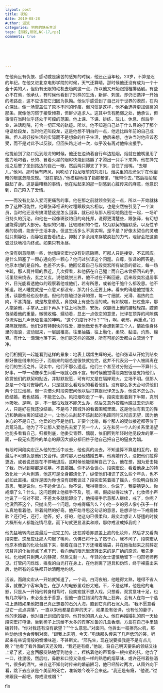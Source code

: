```yaml
---
layout: post
title: 夜船
date: 2019-08-28
Author: 派派
categories: 狗狗的快乐生活
tags: [邢段,邢张,NC-17,rps]
comments: true






---
```


在他尚且有仇恨、感动或是痛苦的感知的时候，他还正当年轻，23岁，不算是迟的年纪。在他又进北京电影学院的时候，天气还算晴，那时候他还没有成为一个十全十美的人，但仍有无限的动机去趋向这一点，所以他又开始跟搭档排话剧。有些心不在焉，他承认，有时候他看到了别样的生活，新鲜、刺激，却仍旧选择一开始的老路走，这不应该把它归因为执拗。他似乎感受到了自己对于世界的漠然，在内心深处，像一场雪盖住了原本不同的印痕，但习惯是这样，他不会选择更加偏离的那条。就像他习惯于接受倾慕，但鲜少追求人。这其中含有脆弱之处，他承认，但事情在当时似乎还处于可控的范围，他上课、下课、排练、玩儿、休息、然后毕业，进话剧院，符合一切正常的轨迹。所以，他不知道自己处于什么目的打了那个电话给段龙，当时他还叫段龙，这是他想不明白的一点，他远比四年前的自己成熟。但人最好按生活的实际而不是想象的样子生活，他后来想，也许当时他应该忍受，而不是对此予以反驳，但回头路走过一次，似乎没有再对他伸出援手。

 

他提前到了路口见到段龙的时候，他还在边骑着自行车边抽烟，烟就在他嘴里用了些力地叼着，长的、冒着火星的烟烬快烧到胳膊了才腾出一只手下来掸。他在掸完烟之后瞥了坐到路边的自己一眼，然后两只脚支了下来，含住了烟嘴。“去哪儿。”他问。那时候有阵风，风吹动了段龙眼前的刘海儿，烟尖里的亮光似乎在他幽暗的眼底忽隐忽现。“就在前边，”他模糊地指了指那餐馆，“我带你去。”然后拍拍屁股起了身。这是最糟糕的事情，他在站起来的那一刻感到心脏传来的麻意，他意识到，自己陷入了爱情。

 

——而没有比坠入爱河更痛苦的事，他在那之前就领会到这一点，所以一开始就抹煞了这种可能性。他跟张译相识的过程跟段奕宏相似，也是突然被引见了一个演员，当时他还没有搞清楚这是怎么回事，就已经与那人密切地黏连在一起，一场旷日持久的沉沦。和他在一起像斑驳灼目的乌托邦，说得更清楚些，跟张译，有幻想里能得到的大部分。相似的兴趣，比较随和的个性，较为默契的幽默感，以及性节奏的协调，能安于生活本身。但这生活多么不真实啊，是不是？好像太契合的灵魂就只剩静寂，而静寂宣告着终止，抑制了多余用来存放疯狂的力气，理智会把这道弧过快地推向终点。如果只有永昼。

 

他没有刻意隐瞒一些，他想段奕宏也没有刻意隐瞒，可那人只是接受，不去回应。是什么阻塞了一颗心通向另一颗心？他问过张译这个问题。自尊，张译的回答是。他原本想的是自怜。也差不大多。他回忆着自己与段奕宏所有故意的错过，每一场生疏，那人肩并肩的靠近，几次探看，和他搭在自己腿上而自己未曾搭回去的手。话里绕来绕去，玄之又玄，说他跳脱三界，他不过在不断回避。后来段奕宏退居事外，目光能看透他似的观察着他或他们，若有所思，或者他干脆什么都没思。他不知道。跟人睡觉就是一点意义都没有，那为什么还要上床。看来的确是他觉悟太浅，读那些经也没参透。但他的唇触过张译的颈，每一寸细腻、光滑、温热的血肉，不甚清醒，或是故意昏乱，鼻腔嗅上有些苦涩的咸。有如蚁噬，扫过些痒，那人抱紧他，手掌从上到下再从下往上地抚摸、安抚，双腿缠上他的腰轻轻蹭。腔道包纳着他的重量，微微收缩、蠕动着，显出一点依恋的意思，张译在顶弄的间隙偶尔流泻出几声低哑含混的呻吟。“这个力度行不行？”“行，啊，老邢，再重点。”如果痛就慢些。他们没有特别快的性爱，跟他做爱也不会想到第三个人，情欲像身体里的海浪，波动起来，一层层推高，往里抽插，往上融化，柔软、黏湿，灼热、绵紧。有什么一滴滴地落下来，他们是这样的高潮，所有可能的爱都白白流淌个干净。

 

他们相拥到一起能看到这样的景象：地表上熠熠生辉的光。他和张译从开始到结束都好像是借来的日子，而借来的烟总是很快就抽完，这并不代表另一个人被隔离在他们的生活之外，现实中，他们不那么遥远，他们三个甚至过分贴近——不算什么好事，一举一动像孪生间看一眼就心照不宣。有时候他觉得段奕宏很是支持他们，欣赏他们的默契和贴近，并默默祝愿，可有时又是在隔岸观火，立场不明。但那人总是一个相对安静的人，只是就那么看戏似的看着他们。没有那么多天台可供他们两个过过烟瘾，但一次借火时段奕宏问他以后打算跟张译怎么办，他说不怎么办，欣结婚，我也结婚，不能怎么办。风把烟吹走了一半，段奕宏裹着剩下半颗，克制地吸吮。是啊，是，不一起拍戏就不能怎么办，然后又意外狡黠地瞧过去旁边那人，只是好在我还没结婚，不是吗？围城外的看着围城里面。这是他似有若无的靠近和确凿抽离的证据之一，让他心头刮起不该刮起的毛躁同时又彻底无望，因为他关心的不是自己，他爱的也不是他们。非要个比喻，每个那人的疑似接近都等价于兵荒马乱。他为了不让那人爱他先去爱了另一个人，又在和另一个人的关系里渴望他能多看看自己。归根到底，他委实青莽、懦弱，依旧回到年轻时他见段龙的第一面，一段无疾而终的单恋的原因大部分都归咎于他自己把自己的逼良为娼。

 

有段时间段奕宏正从他的生活中淡去，他也真的淡去，不知道算不算是相互的，但最后不可避免是他们又合作。这时那人已经结婚五年，他离婚许久，没把他们拉得更近，或者说还是在不停地退后。这时候他能理解自己了么，他在想，因为爱击毙了我，所以到哪都是坟墓，不畏婚姻。你不适合谈心，段奕宏说，看着他身上的特效化妆一片片剥落，他这可是全身都烧化了，纵使他们相识了这么些个年头，也不必如此直接。或许是因为你也没有跟我谈过？段奕宏笑着摇了摇头，你没明白我的意思，我是说你，你不适合谈心。你不说，我得猜很久，你说了，我要猜更久。你戒烟了么？什么，这问题倒让他措手不及，哦，嘶，假皮扯得过快了，化妆师小声地说了一句对不起，不差太多就能卸全了，他摆摆手示意那人继续，戒了，你呢？他没回答这个，只抛出另一个问题，你戒得痛苦么？小他一岁的男人像小孩子一样认真地看着他，带着纯然的好奇。他开始寻思这句话的意思，是想评估一下戒瘾体验？还行吧，还行，他答。好，好的，他这句已很柔和，段奕宏想让人舒适的时候大概所有人都能讫情尽意，而下句就更显温柔和顺，那你戒没戒掉我呢？


他先猛地转向还差最后一点完工的，还在蹲着卸膝盖上疤的化妆师，然后才又看向段奕宏。这反应让那人勾起了嘴角，仿佛已将什么了然于心，我不问了，段奕宏从他原本倚着的化妆台跳下来，朝着在自己下方还埋着脑袋，并在她抬起来之前薛定谔耳背的化妆师点了点下巴，看向他的眼光里流转出来的是广纳的原谅，我先走啦。化妆间只剩两人的静寂，然后又剩一人。年轻的女士谨慎地留下一句邢老师再见。灯管闪闪烁烁，摇曳的白光打在身上，在他剥离了道具和伪饰，终于裸露出来后，他所有的皮肤都开始清醒地灼烧。

活该。而段奕宏从一开始就知道了，一个词，白河夜船，他睡得太熟，睡得不省人事，就像那个客串角色，在那人的电影里戏份太短。不，不是这样，他是他的电影，只是从一开始他转身相背时，段奕宏就不想入戏，只想看。观赏意味十足，也有几次等待，未必全出于善意，但他一直往错误的方向上狂奔。会有人在每一个选项上选错如果他把自己真正想要的石沉大海，直到它真的石沉大海。“我不愿意看见它一点点凋落”，一直以来他都是自弃的天才，如果没有张译，也有他的妻子，他的未婚妻，他对自己训诫的信仰，他其他的男人女人。他在再婚婚礼的前一天给段奕宏打电话，坐到椅子上玩给不太多的宾客准备的几盒香烟，方盒在自己手里磕磕转转。“你对我还有没有欲望？”“什么意思。”对面问。他拆出一枝擦亮火机，那响动他想也会传到对面，“跟我上床吧，今天。”电话那头传来了几声低沉的笑，听起来有些调情般的慵懒味道，不甚斯文。“邢先生，现在说要操我是不是有点儿晚？”他看了看外面的天还没暗，“我还是有瘾，”他说，将自己明天要系的领结又往上紧了紧，这套西服熨贴地穿到他身上，桎梏着他的声音像一根拉紧的弦，他含了一口，往里吸，然后吐，鼻腔和口腔又染成一样的熟悉的烟草味，或许还带着些酒气，很多的酒气，来自这不知何时传来的婚前陋习，他已经醉过两次，从窗外向下看，跳下去应该是个美丽的死亡，准新娘今晚不会来这。“我还是有瘾，“他说，”过来跟我一起吧，你戒没戒烟？“ 



fin

